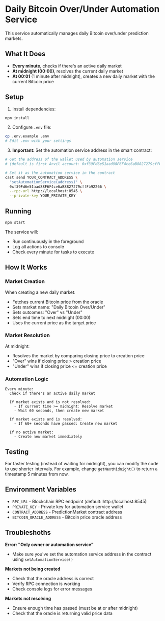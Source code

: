 # Daily Bitcoin Over/Under Automation Service

This service automatically manages daily Bitcoin over/under prediction markets.

## What It Does

- **Every minute**, checks if there's an active daily market
- **At midnight (00:00)**, resolves the current daily market
- **At 00:01** (1 minute after midnight), creates a new daily market with the current Bitcoin price

## Setup

1. Install dependencies:
```bash
npm install
```

2. Configure `.env` file:
```bash
cp .env.example .env
# Edit .env with your settings
```

3. **Important**: Set the automation service address in the smart contract:
```bash
# Get the address of the wallet used by automation service
# (default is first Anvil account: 0xf39Fd6e51aad88F6F4ce6aB8827279cffFb92266)

# Set it as the automation service in the contract
cast send YOUR_CONTRACT_ADDRESS \
  "setAutomationService(address)" \
  0xf39Fd6e51aad88F6F4ce6aB8827279cffFb92266 \
  --rpc-url http://localhost:8545 \
  --private-key YOUR_PRIVATE_KEY
```

## Running

```bash
npm start
```

The service will:
- Run continuously in the foreground
- Log all actions to console
- Check every minute for tasks to execute

## How It Works

### Market Creation
When creating a new daily market:
- Fetches current Bitcoin price from the oracle
- Sets market name: "Daily Bitcoin Over/Under"
- Sets outcomes: "Over" vs "Under"
- Sets end time to next midnight (00:00)
- Uses the current price as the target price

### Market Resolution
At midnight:
- Resolves the market by comparing closing price to creation price
- "Over" wins if closing price > creation price
- "Under" wins if closing price <= creation price

### Automation Logic
```
Every minute:
  Check if there's an active daily market

  If market exists and is not resolved:
    - If current time >= midnight: Resolve market
    - Wait 60 seconds, then create new market

  If market exists and is resolved:
    - If 60+ seconds have passed: Create new market

  If no active market:
    - Create new market immediately
```

## Testing

For faster testing (instead of waiting for midnight), you can modify the code to use shorter intervals. For example, change `getNextMidnight()` to return a timestamp 5 minutes from now.

## Environment Variables

- `RPC_URL` - Blockchain RPC endpoint (default: http://localhost:8545)
- `PRIVATE_KEY` - Private key for automation service wallet
- `CONTRACT_ADDRESS` - PredictionMarket contract address
- `BITCOIN_ORACLE_ADDRESS` - Bitcoin price oracle address

## Troubleshoths

**Error: "Only owner or automation service"**
- Make sure you've set the automation service address in the contract using `setAutomationService()`

**Markets not being created**
- Check that the oracle address is correct
- Verify RPC connection is working
- Check console logs for error messages

**Markets not resolving**
- Ensure enough time has passed (must be at or after midnight)
- Check that the oracle is returning valid price data
